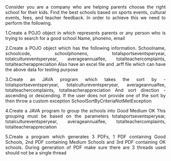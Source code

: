 <div align="justify">
Consider you are a company who are helping parents choose the right school for their kids. Find the best schools based on sports events, cultural events, fees, and teacher feedback. In
order to achieve this we need to perform the following.
  
  
1.Create a POJO object in which represents parents or any person who is trying to search for a good school 
  Name, phoneno, email
  
2.Create a POJO object which has the following information. 
  Schoolname, schoolcode, schoolphoneno, totalsportseventsperyear, totalcultureventsperyear, averageannualfee, totalteachercomplaints, totalteacherappreciation
  Also have an excel file and .arff file which can have the above data for testing purpose
  
3.Create an JAVA program which takes the sort by - totalsportseventsperyear, totalcultureventsperyear, averageannualfee, totalteachercomplaints, 
  totalteacherappreciation And sort direction -ascending or descending. If the user does not provide one of the sort by then throw a custom exception
  SchoolSortByCriteriaNotMetException
  
4.Create a JAVA program to group the schools into
 Good
 Medium
 OK
 This grouping must be based on the parameters totalsportseventsperyear, totalcultureventsperyear, averageannualfee, totalteachercomplaints, totalteacherappreciation
 
 5.Create a program which generates 3 PDFs, 1 PDF containing Good Schools, 2nd PDF containing Medium Schools and 3rd PDF containing OK schools. 
   During generation of PDF make sure there are 3 threads used should not be a single thread 
<div align="justify">
